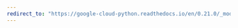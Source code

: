 ```yaml
---
redirect_to: "https://google-cloud-python.readthedocs.io/en/0.21.0/_modules/google/cloud/operation.html"
---
```


